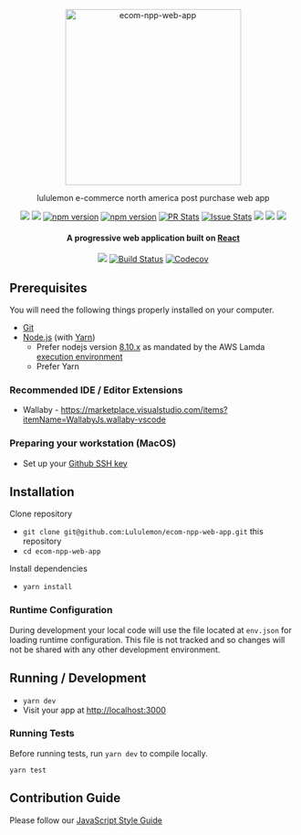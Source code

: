 
<p align="center">
  <img alt="ecom-npp-web-app" src="https://user-images.githubusercontent.com/423755/28759078-4ca94672-754d-11e7-9fb3-1e2dcaea6492.png" width="308">

</p>

<p align="center">
lululemon e-commerce north america post purchase web app
</p>
<p align="center">
  <a href="http://standardjs.com/"><img  src="https://img.shields.io/badge/code%20style-standard-brightgreen.svg?style=flat-square"></a>
  <a href="http://standardjs.com/"><img  src="	https://img.shields.io/github/downloads/atom/atom/latest/total.svg"></a>
  <a href="https://npmjs.org/package/ecom-npp-web-app"><img alt="npm version" src="http://img.shields.io/npm/v/ecom-npp-web-app.svg?style=flat-square"></a>
  <a href="https://npmjs.org/package/ecom-npp-web-app"><img alt="npm version" src="http://img.shields.io/npm/dm/ecom-npp-web-app.svg?style=flat-square"></a>
  <a href="https://github.com/lululemon/ecom-npp-web-app/pulls?q=is%3Apr+is%3Aclosed"><img alt="PR Stats" src="https://img.shields.io/issuestats/i/github/lululemon/ecom-npp-web-app.svg?style=flat-square"></a>
  <a href="https://github.com/lululemon/ecom-npp-web-app/issues?q=is%3Aissue+is%3Aclosed"><img alt="Issue Stats" src="https://img.shields.io/issuestats/p/github/lululemon/ecom-npp-web-app.svg" style=flat-square"></a>
 <a><img  src="https://img.shields.io/github/forks/lululemon/ecom-npp-web-app.svg"/></a>
 <a><img  src="https://img.shields.io/github/stars/lululemon/ecom-npp-web-app.svg"/></a>
 <a><img  src="https://img.shields.io/badge/license-MIT-blue.svg"/>

 

<h4 align="center">A progressive web application built on <a href="https://reactjs.org/">React</a></h4>

<p align="center">
 <a href="https://codeclimate.com/repos/59ee6140cf0a7202c6000349/maintainability"><img src="https://api.codeclimate.com/v1/badges/30ae005d6ba6a6b8901c/maintainability" /></a>
 <a href="https://travis-ci.com/Lululemon/ecom-npp-web-app"><img src="https://travis-ci.com/Lululemon/ecom-npp-web-app.svg?token=rcNZwgCUqW1TW7SP8YTQ&branch=master" alt="Build Status"></a>
 <a href="https://codecov.io/gh/Lululemon/ecom-npp-web-app"><img src="https://codecov.io/gh/Lululemon/ecom-npp-web-app/branch/master/graph/badge.svg?token=mmBCXJEjUE" alt="Codecov" /></a>
</p>

## Prerequisites

You will need the following things properly installed on your computer.

* [Git](https://git-scm.com/)
* [Node.js](https://nodejs.org/) (with [Yarn](https://yarnpkg.com))
  * Prefer nodejs version [8.10.x](https://nodejs.org/download/) as mandated by the AWS Lamda [execution environment](http://docs.aws.amazon.com/lambda/latest/dg/current-supported-versions.html)
  * Prefer Yarn

### Recommended IDE / Editor Extensions

* Wallaby - https://marketplace.visualstudio.com/items?itemName=WallabyJs.wallaby-vscode


### Preparing your workstation (MacOS)
* Set up your [Github SSH key](https://help.github.com/articles/generating-a-new-ssh-key-and-adding-it-to-the-ssh-agent/)


## Installation

Clone repository
* `git clone git@github.com:Lululemon/ecom-npp-web-app.git` this repository
* `cd ecom-npp-web-app`

Install dependencies
* `yarn install`


### Runtime Configuration

During development your local code will use the file located at `env.json` for loading runtime configuration. This file is not tracked and so changes will not be shared with any other development environment.


## Running / Development

* `yarn dev`
* Visit your app at [http://localhost:3000](http://localhost:3000)

### Running Tests

Before running tests, run `yarn dev` to compile locally.

`yarn test`


## Contribution Guide

Please follow our [JavaScript Style Guide](https://github.com/Lululemon/javascript-style-guide)
